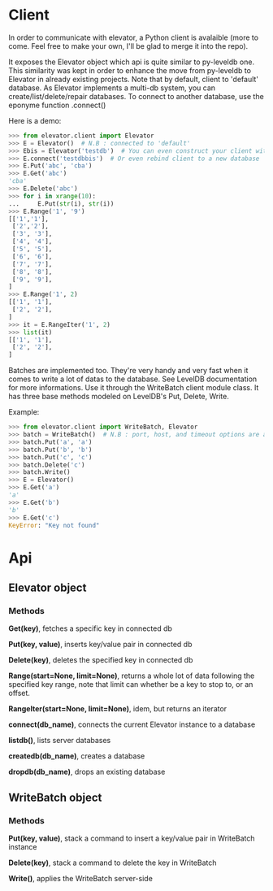 # Client

In order to communicate with elevator, a Python client is avalaible (more to come. Feel free to make your own, I'll be glad to merge it into the repo).

It exposes the Elevator object which api is quite similar to py-leveldb one. This similarity was kept in order to enhance the move from py-leveldb to Elevator in already existing projects. Note that by default, client to 'default' database. As Elevator implements a multi-db system, you can create/list/delete/repair databases. To connect to another database, use the eponyme function .connect()

Here is a demo:

```python
>>> from elevator.client import Elevator
>>> E = Elevator()  # N.B : connected to 'default'
>>> Ebis = Elevator('testdb')  # You can even construct your client with desired db to connect to
>>> E.connect('testdbbis')  # Or even rebind client to a new database
>>> E.Put('abc', 'cba')
>>> E.Get('abc')
'cba'
>>> E.Delete('abc')
>>> for i in xrange(10):
...     E.Put(str(i), str(i))
>>> E.Range('1', '9')
[['1','1'],
 ['2','2'],
 ['3', '3'],
 ['4', '4'],
 ['5', '5'],
 ['6', '6'],
 ['7', '7'],
 ['8', '8'],
 ['9', '9'],
]
>>> E.Range('1', 2)
[['1', '1'],
 ['2', '2'],
]
>>> it = E.RangeIter('1', 2)
>>> list(it)
[['1', '1'],
 ['2', '2'],
]
```

Batches are implemented too. They're very handy and very fast when it comes to write a lot of datas to the database. See LevelDB documentation for more informations. Use it through the WriteBatch client module class. It has three base methods modeled on LevelDB's Put, Delete, Write.

Example:

```python
>>> from elevator.client import WriteBatch, Elevator
>>> batch = WriteBatch()  # N.B : port, host, and timeout options are available here
>>> batch.Put('a', 'a')
>>> batch.Put('b', 'b')
>>> batch.Put('c', 'c')
>>> batch.Delete('c')
>>> batch.Write()
>>> E = Elevator()
>>> E.Get('a')
'a'
>>> E.Get('b')
'b'
>>> E.Get('c')
KeyError: "Key not found"
```

# Api

## Elevator object

### Methods

**Get(key)**, fetches a specific key in connected db

**Put(key, value)**, inserts key/value pair in connected db

**Delete(key)**, deletes the specified key in connected db

**Range(start=None, limit=None)**, returns a whole lot of data following the specified key range, note that limit can whether be a key to stop to, or an offset.

**RangeIter(start=None, limit=None)**, idem, but returns an iterator

**connect(db_name)**, connects the current Elevator instance to a database

**listdb()**, lists server databases

**createdb(db_name)**, creates a database

**dropdb(db_name)**, drops an existing database

## WriteBatch object

### Methods

**Put(key, value)**, stack a command to insert a key/value pair in WriteBatch instance

**Delete(key)**, stack a command to delete the key in WriteBatch

**Write()**, applies the WriteBatch server-side